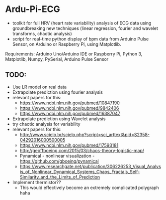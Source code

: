 # Ardu-Pi-ECG
- toolkit for full HRV (heart rate variability) analysis of ECG data using groundbreaking new techniques (linear regression, fourier and wavelet transforms, chaotic analysis)
- script for real-time python display of bpm data from Arduino Pulse Sensor, on Arduino or Raspberry Pi, using Matplotlib.

Requirements: Arduino Uno/Arduino IDE or Raspberry Pi, Python 3, Matplotlib, Numpy, PySerial, Arduino Pulse Sensor
## TODO:
- Use LR model on real data
- Extrapolate prediction using fourier analysis
- relevant papers for this:
  - https://www.ncbi.nlm.nih.gov/pubmed/10847190
  - https://www.ncbi.nlm.nih.gov/pubmed/9842406
  - https://www.ncbi.nlm.nih.gov/pubmed/16387047
- Extrapolate prediction using Wavelet analysis
- try chaotic analysis for variability 
- relevant papers for this:
  - http://www.scielo.br/scielo.php?script=sci_arttext&pid=S2358-04292016000500005
  - https://www.ncbi.nlm.nih.gov/pubmed/17593181
  - http://geoffboeing.com/2015/03/chaos-theory-logistic-map/
  - Pynamical - nonlinear visualization - https://github.com/gboeing/pynamical
  - https://www.researchgate.net/publication/306226253_Visual_Analysis_of_Nonlinear_Dynamical_Systems_Chaos_Fractals_Self-Similarity_and_the_Limits_of_Prediction
- Implement thermistor??
  - This would effectively become an extremely complicated polygraph haha
